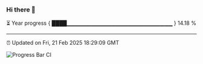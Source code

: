 ### Hi there 👋

⏳ Year progress { ████▁▁▁▁▁▁▁▁▁▁▁▁▁▁▁▁▁▁▁▁▁▁▁▁▁▁ } 14.18 %

---

⏰ Updated on Fri, 21 Feb 2025 18:29:09 GMT

![Progress Bar CI](https://github.com/ZhaoGui/ZhaoGui/workflows/Progress%20Bar%20CI/badge.svg)
